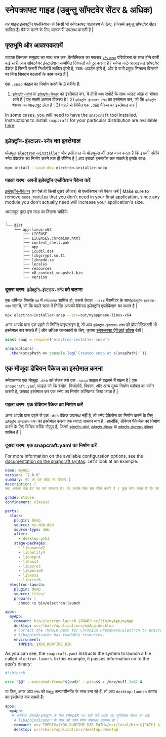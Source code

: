 # स्नेपक्राफ्ट गाइड (उबुन्तु सॉफ्टवेर सेंटर & अधिक)

यह गाइड इलेक्ट्रॉन एप्लीकेशन को किसी भी स्नेपक्राफ्ट वातावरण के लिए, (जिसमे उबुन्तु सॉफ्टवेर सेंटर शामिल है) पैकेज करने के लिए जानकारी उपलब्ध कराती है |

## पृष्ठभूमि और आवश्यकतायें

व्यापक लिनक्स समुदाय का साथ चल कर, कैनोनिकल का मकसद [`स्नेपक्राफ्ट`](https://snapcraft.io/) परियोजना के साथ होने वाली कई सारी आम सॉफ्टवेयर इंस्टालेशन सम्बंधित दिक्कतों को दूर करना है | स्नेप्स कंटेनराआइज़ड सॉफ्टवेर पैकेज हैं जिनमें ज़रूरी निर्भार्तायें शामिल होती हैं, स्वतः-अपडेट होते हैं, और ये सभी प्रमुख लिनक्स वितरणों पर बिना सिस्टम बदलावों के काम करते हैं |

एक `.snap` फाइल का निर्माण करने के 3 तरीके हैं:

1) [`इलेक्ट्रॉन-फोर्ज`](https://github.com/electron-userland/electron-forge) या [`इलेक्ट्रॉन-बिल्डर`](https://github.com/electron-userland/electron-builder) का इस्तेमाल कर, ये दोनों `स्नेप` सपोर्ट के साथ आउट ऑफ़ दा बॉक्स आते हैं | यह सबसे आसान विकल्प है | 2) `इलेक्ट्रॉन-इंस्टालर-स्नेप` का इस्तेमाल कर, जो कि `इलेक्ट्रॉन-पैकेजर` का आउटपुट लेता है | 3) पहले से निर्मित एक `.deb` पैकेज का इस्तेमाल कर |

In some cases, you will need to have the `snapcraft` tool installed. Instructions to install `snapcraft` for your particular distribution are available [here](https://snapcraft.io/docs/installing-snapcraft).

## `इलेक्ट्रॉन-इंस्टालर-स्नेप` का इस्तेमाल

मोड्यूल [`electron-winstaller`](https://github.com/electron/windows-installer) और इसी तरह के मोडयुल्स की तरह काम करता है कि इसकी परिधि स्नेप पैकेजेस का निर्माण करने तक ही सीमित है | आप इसको इनस्टॉल कर सकते है इसके साथ:

```sh
npm install --save-dev electron-installer-snap
```

### पहला चरण: अपनी इलेक्ट्रॉन एप्लीकेशन पैकेज करें

[इलेक्ट्रॉन-पैकेजर](https://github.com/electron/electron-packager) (या ऐसे ही किसी दुसरे औज़ार) से एप्लीकेशन को पैकेज करें | Make sure to remove `node_modules` that you don't need in your final application, since any module you don't actually need will increase your application's size.

आउटपुट कुछ इस तरह का दिखना चाहिये:

```plaintext
.
└── dist
    └── app-linux-x64
        ├── LICENSE
        ├── LICENSES.chromium.html
        ├── content_shell.pak
        ├── app
        ├── icudtl.dat
        ├── libgcrypt.so.11
        ├── libnode.so
        ├── locales
        ├── resources
        ├── v8_context_snapshot.bin
        └── version
```

### दूसरा चरण: `इलेक्ट्रॉन-इंस्टालर-स्नेप` को चलाना

एक टर्मिनल जिसके `पथ` में `स्नेपक्राफ्ट` शामिल हो, उससे केवल `--src` पैरामीटर के साथ`इलेक्ट्रॉन-इंस्टालर-स्नेप` चलायें, जो कि पहले चरण में निर्मित आपकी पैकेज्ड इलेक्ट्रॉन एप्लीकेशन का स्थान है |

```sh
npx electron-installer-snap --src=out/myappname-linux-x64
```

अगर आपके पास एक पहले से निर्मित पाइपलाइन है, तो आप `इलेक्ट्रॉन-इंस्टालर-स्नेप` को प्रोग्रामेटिकल्ली भी इस्तेमाल कर सकते हैं | और अधिक जानकारी के लिए, कृपया [स्नेपक्राफ्ट ऐपीआई डॉक्स](https://docs.snapcraft.io/build-snaps/syntax) देखें |

```js
const snap = require('electron-installer-snap')

snap(options)
  .then(snapPath => console.log(`Created snap at ${snapPath}!`))
```

## एक मौजूदा डेबियन पैकेज का इस्तेमाल करना

स्नेपक्राफ्ट एक मौज़ूदा `.deb` को लेकर उसे एक `.snap` फाइल में बदलने में सक्षम है | एक `snapcraft.yaml` फाइल जो कि स्त्रोत, निर्भार्तायें, विवरण, और अन्य मुख्य निर्माण ब्लॉक्स का वर्णन करती है, उसका इस्तेमाल कर एक स्नेप का निर्माण कॉन्फ़िगर किया जाता है |

### पहला चरण: एक डेबियन पैकेज का निर्माण करें

अगर आपके पास पहले से एक `.deb` पैकेज उपलब्ध नहीं है, तो स्नेप पैकेजेस का निर्माण करने के लिए `इलेक्ट्रॉन-इंस्टालर-स्नेप` का इस्तेमाल करना एक ज्यादा आसान मार्ग है | हालाँकि, डेबियन पैकेजेस का निर्माण करने के लिए विभिन्न तरीके मौज़ूद हैं, जिनमे [`इलेक्ट्रॉन-फोर्ज`](https://github.com/electron-userland/electron-forge), [`इलेक्ट्रॉन-बिल्डर`](https://github.com/electron-userland/electron-builder) या [`इलेक्ट्रॉन-इंस्टालर-डेबियन`](https://github.com/unindented/electron-installer-debian) शामिल हैं |

### दूसरा चरण: एक snapcraft.yaml का निर्माण करें

For more information on the available configuration options, see the [documentation on the snapcraft syntax](https://docs.snapcraft.io/build-snaps/syntax). Let's look at an example:

```yaml
name: myApp
version: '2.0.0'
summary: एप्प का एक छोटा सा विवरण |
description: |
क्या आपको पता है? यह एप्प शानदार है! यह आपके लिए सब चीज़े करती है | कुछ लोग कहते हैं कि यह आपको जवान रखती है, शायद खुश भी |

grade: stable
confinement: classic

parts:
  slack:
    plugin: dump
    source: my-deb.deb
    source-type: deb
    after:
      - desktop-gtk3
    stage-packages:
      - libasound2
      - libnotify4
      - libnspr4
      - libnss3
      - libpcre3
      - libpulse0
      - libxss1
      - libxtst6
  electron-launch:
    plugin: dump
    source: files/
    prepare: |
      chmod +x bin/electron-launch

apps:
  myApp:
    command: bin/electron-launch $SNAP/usr/lib/myApp/myApp
    desktop: usr/share/applications/myApp.desktop
    # Correct the TMPDIR path for Chromium Framework/Electron to ensure
    # libappindicator has readable resources.
    environment:
      TMPDIR: $XDG_RUNTIME_DIR
```

As you can see, the `snapcraft.yaml` instructs the system to launch a file called `electron-launch`. In this example, it passes information on to the app's binary:

```sh
#!/bin/sh

exec "$@" --executed-from="$(pwd)" --pid=$$ > /dev/null 2>&1 &
```

या फिर, अगर आप `स्नेप` को `विशुद्ध` कन्फायीनमेंट के साथ बना रहे हैं, तो आप `desktop-launch` कमांड का इस्तेमाल कर सकते हैं:

```yaml
apps:
  myApp:
   # क्रोमियम फ्रेमवर्क/इलेक्ट्रॉन के लिए TMPDIR पथ सही करें ताकि यह सुनिश्चित किया जा सके
    # libappindicator के पास पढ़े जाने योग्य संसाधन उपलब्ध हो |
    command: env TMPDIR=$XDG_RUNTIME_DIR PATH=/usr/local/bin:${PATH} ${SNAP}/bin/desktop-launch $SNAP/myApp/desktop
    desktop: usr/share/applications/desktop.desktop
```
